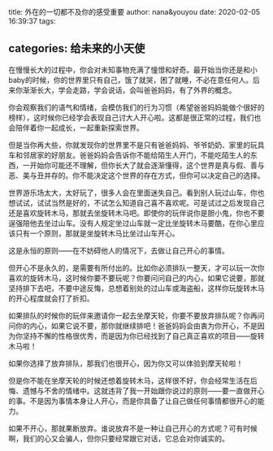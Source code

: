 title: 外在的一切都不及你的感受重要
author: nana&youyou
date: 2020-02-05 16:39:37
tags:

categories: 给未来的小天使
---
在慢慢长大的过程中，你会对未知事物充满了憧憬和好奇。最开始当你还是和小baby的时候，你的世界里只有自己，饿了就哭，困了就睡，不必在意任何人。后来你渐渐长大，学会走路，学会说话，会叫爸爸妈妈，有了外界的概念。<!--more-->

你会观察我们的语气和情绪，会模仿我们的行为习惯（希望爸爸妈妈能做个很好的榜样），这时候你已经学会表现自己讨大人开心啦。这都是很正常的过程，我们也会陪伴着你一起成长，一起重新探索世界。

但是当你再大些，你就发现你的世界里不是只有爸爸妈妈、爷爷奶奶、家里的玩具车和邻居家的好朋友。爸爸妈妈会告诉你不能给陌生人开门，不能吃陌生人的东西，一开始你可能还不理解，但你长大了就会逐渐懂得，这个世界是真与假、善与恶、美与丑并存的。你不能决定这个世界的存在方式，但你可以决定自己的选择。

世界游乐场太大，太好玩了，很多人会在里面迷失自己。看到别人玩过山车，你也想试试，试试当然是好的，不试怎么知道自己喜不喜欢呢。可是试过之后发现自己还是喜欢旋转木马，那就去坐旋转木马吧。即使你的玩伴说你是胆小鬼，你也不要逞强陪他去坐过山车。没有人规定坐过山车就一定比坐旋转木马要酷，在你心里应该只有一个原则，那就是坐旋转木马比坐过山车开心。

这是永恒的原则——在不妨碍他人的情况下，去做让自己开心的事情。

但开心不是永久的，是需要有所付出的。比如你必须排队一整天，才可以玩一次你喜欢的旋转木马，这时候你要不要玩呢？你要问问自己的内心，如果它说要，那就坚持排下去吧，不要中途反悔，总想着别处的过山车或海盗船，这样你玩旋转木马的开心程度就会打了折扣。

如果排队的时候你的玩伴来邀请你一起去坐摩天轮，你要不要放弃排队呢？你再问问你的内心，如果它说不要，那你就继续排吧！爸爸妈妈会由衷为你开心，不是因为你坚持不懈的性格很优秀，而是因为你已经找到了自己真正喜欢的项目——旋转木马啦！

如果你选择了放弃排队，那我们也很开心，因为你又可以体验到摩天轮啦！

但是你不能在坐摩天轮的时候还想着旋转木马，这样很不好，你会经常生活在后悔、遗憾与不舍的情绪中。这就违背了我一开始跟你说过的原则——要一直做开心的事。不是因为事情本身让人开心，而是你具备了让自己做任何事情都很开心的能力。

如果不开心，那就果断放弃。谁说放弃不是一种让自己开心的方式呢？可有时候啊，我们的心又会骗人，但你只要经常跟它对话，它总会对你诚实的。